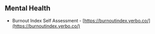 ## Mental Health
- Burnout Index Self Assessment - [https://burnoutindex.yerbo.co/](https://burnoutindex.yerbo.co/)
